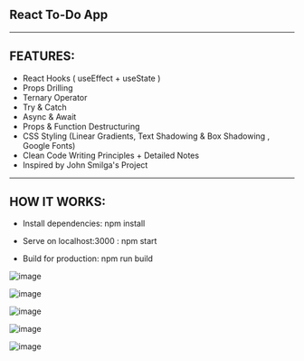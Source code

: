 ## React To-Do App 

<hr>

## FEATURES:

- React Hooks ( useEffect + useState )
- Props Drilling
- Ternary Operator
- Try & Catch 
- Async & Await  
- Props & Function Destructuring
- CSS Styling (Linear Gradients, Text Shadowing & Box Shadowing , Google Fonts)
- Clean Code Writing Principles + Detailed Notes
- Inspired by John Smilga's Project

<hr>

## HOW IT WORKS:
- Install dependencies:
npm install

- Serve on localhost:3000 :
npm start

- Build for production:
npm run build


![image](https://user-images.githubusercontent.com/90147636/188326684-967aa809-ee85-43c1-8ead-0b49231b231b.png)

![image](https://user-images.githubusercontent.com/90147636/188326694-829b66de-18d1-4c12-8ad5-bc8e17a38ca1.png)

![image](https://user-images.githubusercontent.com/90147636/188326698-ebfb7e5e-e6b6-4d72-8e30-5edaab7b4d0d.png)

![image](https://user-images.githubusercontent.com/90147636/188326707-d5b79d63-a8ea-4023-b361-da971904fb6e.png)

![image](https://user-images.githubusercontent.com/90147636/188326724-1d53775b-b7b8-4bf0-b377-35992e2e6a40.png)

